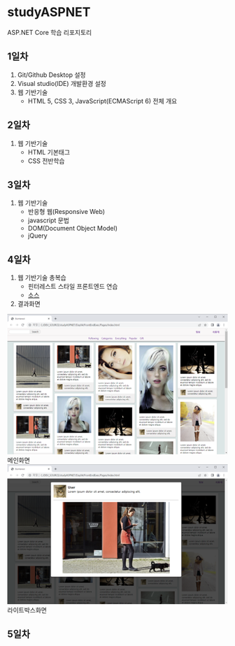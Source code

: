# studyASPNET
ASP.NET Core 학습 리포지토리

## 1일차
1. Git/Github Desktop 설정
2. Visual studio(IDE) 개발환경 설정
3. 웹 기반기술 
	- HTML 5, CSS 3, JavaScript(ECMAScript 6) 전체 개요
  
## 2일차
1. 웹 기반기술
   - HTML 기본태그
   - CSS 전반학습

## 3일차
1. 웹 기반기술
   - 반응형 웹(Responsive Web)
   - javascript 문법
   - DOM(Document Object Model) 
   - jQuery
   
## 4일차
1. 웹 기반기술 총복습
   - 핀터레스트 스타일 프론트엔드 연습
   - [소스](https://github.com/JongWon112/studyASPNET/tree/main/Day04/FrontendExec/Pages)
2. 결과화면


![메인화면](https://raw.githubusercontent.com/JongWon112/studyASPNET/main/images/html_screen01.png)
메인화면
![라이트박스화면](https://github.com/JongWon112/studyASPNET/blob/main/images/html_screen02.png?raw=true)
라이트박스화면
## 5일차